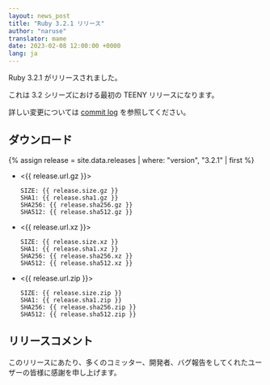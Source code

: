 ```yaml
---
layout: news_post
title: "Ruby 3.2.1 リリース"
author: "naruse"
translator: mame
date: 2023-02-08 12:00:00 +0000
lang: ja
---
```


Ruby 3.2.1 がリリースされました。

これは 3.2 シリーズにおける最初の TEENY リリースになります。

詳しい変更については [commit log](https://github.com/ruby/ruby/compare/v3_2_0...v3_2_1) を参照してください。

## ダウンロード

{% assign release = site.data.releases | where: "version", "3.2.1" | first %}

* <{{ release.url.gz }}>

      SIZE: {{ release.size.gz }}
      SHA1: {{ release.sha1.gz }}
      SHA256: {{ release.sha256.gz }}
      SHA512: {{ release.sha512.gz }}

* <{{ release.url.xz }}>

      SIZE: {{ release.size.xz }}
      SHA1: {{ release.sha1.xz }}
      SHA256: {{ release.sha256.xz }}
      SHA512: {{ release.sha512.xz }}

* <{{ release.url.zip }}>

      SIZE: {{ release.size.zip }}
      SHA1: {{ release.sha1.zip }}
      SHA256: {{ release.sha256.zip }}
      SHA512: {{ release.sha512.zip }}

## リリースコメント

このリリースにあたり、多くのコミッター、開発者、バグ報告をしてくれたユーザーの皆様に感謝を申し上げます。
